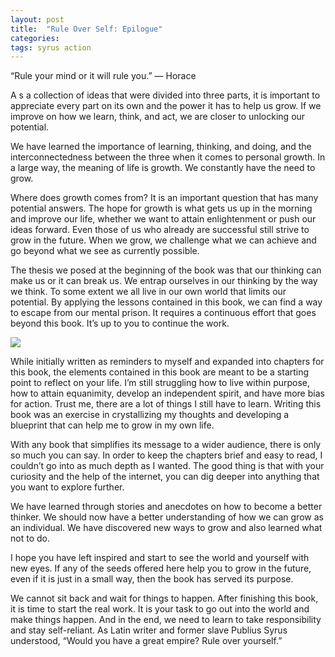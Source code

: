 ```yaml
---
layout: post
title:  "Rule Over Self: Epilogue"
categories: 
tags: syrus action
---
```


“Rule your mind or it will rule you.”
— Horace

A s a collection of ideas that were divided into three parts, it is important to appreciate every part on its own and the power it has to help us grow. If we improve on how we learn, think, and act, we are closer to unlocking our potential.

We have learned the importance of learning, thinking, and doing, and the interconnectedness between the three when it comes to personal growth. In a large way, the meaning of life is growth. We constantly have the need to grow.

Where does growth comes from? It is an important question that has many potential answers. The hope for growth is what gets us up in the morning and improve our life, whether we want to attain enlightenment or push our ideas forward. Even those of us who already are successful still strive to grow in the future. When we grow, we challenge what we can achieve and go beyond what we see as currently possible.

The thesis we posed at the beginning of the book was that our thinking can make us or it can break us. We entrap ourselves in our thinking by the way we think. To some extent we all live in our own world that limits our potential. By applying the lessons contained in this book, we can find a way to escape from our mental prison. It requires a continuous effort that goes beyond this book. It’s up to you to continue the work.

<img src="/media/epilogue.jpg" />

While initially written as reminders to myself and expanded into chapters for this book, the elements contained in this book are meant to be a starting point to reflect on your life. I’m still struggling how to live within purpose, how to attain equanimity, develop an independent spirit, and have more bias for action. Trust me, there are a lot of things I still have to learn. Writing this book was an exercise in crystallizing my thoughts and developing a blueprint that can help me to grow in my own life.

With any book that simplifies its message to a wider audience, there is only so much you can say. In order to keep the chapters brief and easy to read, I couldn’t go into as much depth as I wanted. The good thing is that with your curiosity and the help of the internet, you can dig deeper into anything that you want to explore further.

We have learned through stories and anecdotes on how to become a better thinker. We should now have a better understanding of how we can grow as an individual. We have discovered new ways to grow and also learned what not to do.

I hope you have left inspired and start to see the world and yourself with new eyes. If any of the seeds offered here help you to grow in the future, even if it is just in a small way, then the book has served its purpose.

We cannot sit back and wait for things to happen. After finishing this book, it is time to start the real work. It is your task to go out into the world and make things happen. And in the end, we need to learn to take responsibility and stay self-reliant. As Latin writer and former slave Publius Syrus understood, “Would you have a great empire? Rule over yourself.”